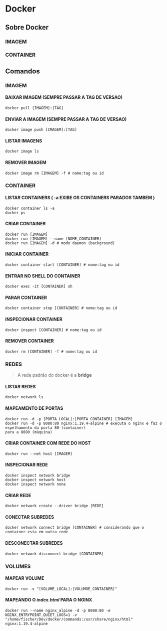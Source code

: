 # Docker

## Sobre Docker

### IMAGEM

### CONTAINER

## Comandos

### IMAGEM

#### BAIXAR IMAGEM (SEMPRE PASSAR A TAG DE VERSAO)

```
docker pull [IMAGEM]:[TAG]
```

#### ENVIAR A IMAGEM (SEMPRE PASSAR A TAG DE VERSAO)

```
docker image push [IMAGEM]:[TAG]
```

#### LISTAR IMAGENS

```
docker image ls
```

#### REMOVER IMAGEM

```
docker image rm [IMAGEM] -f # nome:tag ou id
```

### CONTAINER

#### LISTAR CONTAINERS ( -a EXIBE OS CONTAINERS PARADOS TAMBEM )

```
docker container ls -a
docker ps
```

#### CRIAR CONTAINER

```
docker run [IMAGEM]
docker run [IMAGEM] --name [NOME_CONTAINER]
docker run [IMAGEM] -d # modo daemon (background)
```

#### INICIAR CONTAINER

```
docker container start [CONTAINER] # nome:tag ou id
```

#### ENTRAR NO SHELL DO CONTAINER

```
docker exec -it [CONTAINER] sh
```

#### PARAR CONTAINER

```
docker container stop [CONTAINER] # nome:tag ou id
```

#### INSPECIONAR CONTAINER

```
docker inspect [CONTAINER] # nome:tag ou id
```

#### REMOVER CONTAINER

```
docker rm [CONTAINER] -f # nome:tag ou id
```

### REDES

> A rede padrão do docker é a **bridge**

#### LISTAR REDES

```
docker network ls
```

#### MAPEAMENTO DE PORTAS

```
docker run -d -p [PORTA_LOCAL]:[PORTA_CONTAINER] [IMAGEM]
docker run -d -p 8080:80 nginx:1.19.4-alpine # executa o nginx e faz o espelhamento da porta 80 (container)
para a 8080 (máquina)
```

#### CRIAR CONTAINER COM REDE DO HOST

```
docker run --net host [IMAGEM]
```

#### INSPECIONAR REDE

```
docker inspect network bridge
docker inspect network host
docker inspect network none
```

#### CRIAR REDE

```
docker network create --driver bridge [REDE]
```

#### CONECTAR SUBREDES

```
docker network connect bridge [CONTAINER] # considerando que o container esta em outra rede
```

#### DESCONECTAR SUBREDES

```
docker network disconnect bridge [CONTAINER]
```

### VOLUMES

#### MAPEAR VOLUME

```
docker run -v "[VOLUME_LOCAL]:[VOLUMOE_CONTAINER]"
```

#### MAPEANDO O _index.html_ PARA O NGINX

```
docker run --name nginx_alpine -d -p 8080:80 -e NGINX_ENTRYPOINT_QUIET_LOGS=1 -v "/home/fischer/Dev/docker/commands:/usr/share/nginx/html" nginx:1.19.4-alpine
```
